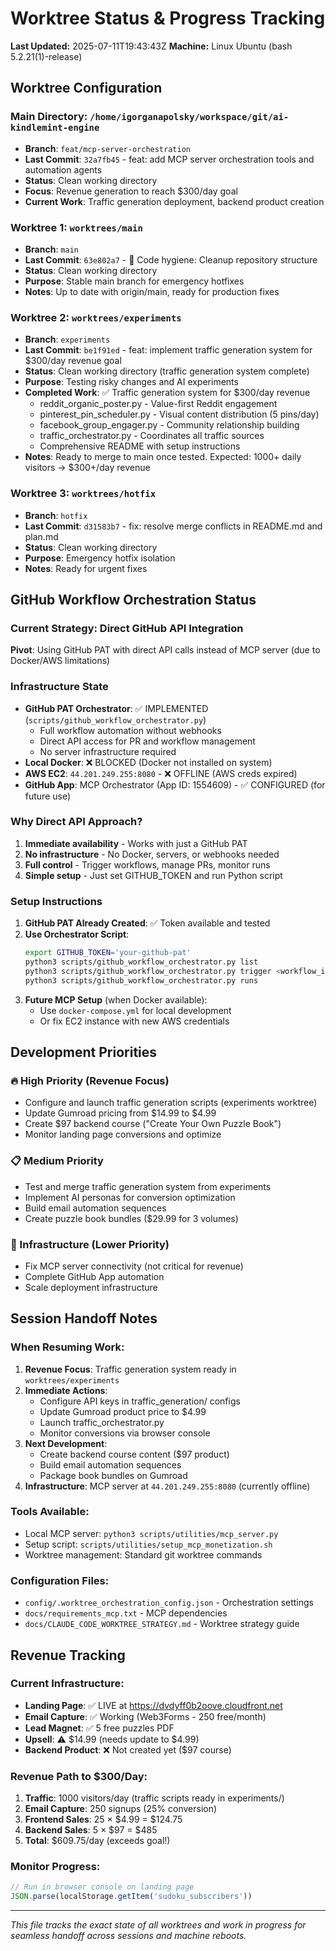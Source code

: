 # Worktree Status & Progress Tracking

**Last Updated:** 2025-07-11T19:43:43Z
**Machine:** Linux Ubuntu (bash 5.2.21(1)-release)

## Worktree Configuration

### Main Directory: `/home/igorganapolsky/workspace/git/ai-kindlemint-engine`
- **Branch**: `feat/mcp-server-orchestration`
- **Last Commit**: `32a7fb45` - feat: add MCP server orchestration tools and automation agents
- **Status**: Clean working directory
- **Focus**: Revenue generation to reach $300/day goal
- **Current Work**: Traffic generation deployment, backend product creation

### Worktree 1: `worktrees/main`
- **Branch**: `main`
- **Last Commit**: `63e802a7` - 🧹 Code hygiene: Cleanup repository structure
- **Status**: Clean working directory
- **Purpose**: Stable main branch for emergency hotfixes
- **Notes**: Up to date with origin/main, ready for production fixes

### Worktree 2: `worktrees/experiments`
- **Branch**: `experiments`
- **Last Commit**: `be1f91ed` - feat: implement traffic generation system for $300/day revenue goal
- **Status**: Clean working directory (traffic generation system complete)
- **Purpose**: Testing risky changes and AI experiments
- **Completed Work**: ✅ Traffic generation system for $300/day revenue
  - reddit_organic_poster.py - Value-first Reddit engagement
  - pinterest_pin_scheduler.py - Visual content distribution (5 pins/day)
  - facebook_group_engager.py - Community relationship building
  - traffic_orchestrator.py - Coordinates all traffic sources
  - Comprehensive README with setup instructions
- **Notes**: Ready to merge to main once tested. Expected: 1000+ daily visitors → $300+/day revenue

### Worktree 3: `worktrees/hotfix`
- **Branch**: `hotfix`
- **Last Commit**: `d31583b7` - fix: resolve merge conflicts in README.md and plan.md
- **Status**: Clean working directory
- **Purpose**: Emergency hotfix isolation
- **Notes**: Ready for urgent fixes

## GitHub Workflow Orchestration Status

### Current Strategy: Direct GitHub API Integration
**Pivot**: Using GitHub PAT with direct API calls instead of MCP server (due to Docker/AWS limitations)

### Infrastructure State
- **GitHub PAT Orchestrator**: ✅ IMPLEMENTED (`scripts/github_workflow_orchestrator.py`)
  - Full workflow automation without webhooks
  - Direct API access for PR and workflow management
  - No server infrastructure required
- **Local Docker**: ❌ BLOCKED (Docker not installed on system)
- **AWS EC2**: `44.201.249.255:8080` - ❌ OFFLINE (AWS creds expired)
- **GitHub App**: MCP Orchestrator (App ID: 1554609) - ✅ CONFIGURED (for future use)

### Why Direct API Approach?
1. **Immediate availability** - Works with just a GitHub PAT
2. **No infrastructure** - No Docker, servers, or webhooks needed
3. **Full control** - Trigger workflows, manage PRs, monitor runs
4. **Simple setup** - Just set GITHUB_TOKEN and run Python script

### Setup Instructions
1. **GitHub PAT Already Created**: ✅ Token available and tested
2. **Use Orchestrator Script**:
   ```bash
   export GITHUB_TOKEN='your-github-pat'
   python3 scripts/github_workflow_orchestrator.py list
   python3 scripts/github_workflow_orchestrator.py trigger <workflow_id>
   python3 scripts/github_workflow_orchestrator.py runs
   ```
3. **Future MCP Setup** (when Docker available):
   - Use `docker-compose.yml` for local development
   - Or fix EC2 instance with new AWS credentials

## Development Priorities

### 🔥 High Priority (Revenue Focus)
- Configure and launch traffic generation scripts (experiments worktree)
- Update Gumroad pricing from $14.99 to $4.99
- Create $97 backend course ("Create Your Own Puzzle Book")
- Monitor landing page conversions and optimize

### 📋 Medium Priority
- Test and merge traffic generation system from experiments
- Implement AI personas for conversion optimization
- Build email automation sequences
- Create puzzle book bundles ($29.99 for 3 volumes)

### 🔧 Infrastructure (Lower Priority)
- Fix MCP server connectivity (not critical for revenue)
- Complete GitHub App automation
- Scale deployment infrastructure

## Session Handoff Notes

### When Resuming Work:
1. **Revenue Focus**: Traffic generation system ready in `worktrees/experiments`
2. **Immediate Actions**:
   - Configure API keys in traffic_generation/ configs
   - Update Gumroad product price to $4.99
   - Launch traffic_orchestrator.py
   - Monitor conversions via browser console
3. **Next Development**:
   - Create backend course content ($97 product)
   - Build email automation sequences
   - Package book bundles on Gumroad
4. **Infrastructure**: MCP server at `44.201.249.255:8080` (currently offline)

### Tools Available:
- Local MCP server: `python3 scripts/utilities/mcp_server.py`
- Setup script: `scripts/utilities/setup_mcp_monetization.sh`
- Worktree management: Standard git worktree commands

### Configuration Files:
- `config/.worktree_orchestration_config.json` - Orchestration settings
- `docs/requirements_mcp.txt` - MCP dependencies
- `docs/CLAUDE_CODE_WORKTREE_STRATEGY.md` - Worktree strategy guide

## Revenue Tracking

### Current Infrastructure:
- **Landing Page**: ✅ LIVE at https://dvdyff0b2oove.cloudfront.net
- **Email Capture**: ✅ Working (Web3Forms - 250 free/month)
- **Lead Magnet**: ✅ 5 free puzzles PDF
- **Upsell**: ⚠️ $14.99 (needs update to $4.99)
- **Backend Product**: ❌ Not created yet ($97 course)

### Revenue Path to $300/Day:
1. **Traffic**: 1000 visitors/day (traffic scripts ready in experiments/)
2. **Email Capture**: 250 signups (25% conversion)
3. **Frontend Sales**: 25 × $4.99 = $124.75
4. **Backend Sales**: 5 × $97 = $485
5. **Total**: $609.75/day (exceeds goal!)

### Monitor Progress:
```javascript
// Run in browser console on landing page
JSON.parse(localStorage.getItem('sudoku_subscribers'))
```

---
*This file tracks the exact state of all worktrees and work in progress for seamless handoff across sessions and machine reboots.*
